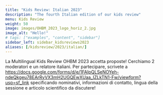 ```yaml
---
title: "Kids Review: Italian 2023"
description: "The fourth Italian edition of our kids review"
menu: Kids Review
weight: 50
image: images/OHBM_2023_logo_horiz_2.jpg
image_alt: "Hello!"
# tags: ["examples", "content", "sidebar"]
sidebar_left: sidebar_kidsreviews2023
aliases: [/kidsreview/2023/italian/]
---
```


La Multilingual Kids Review OHBM 2023 accetta proposte! Cerchiamo 2 moderatori e un relatore italiani. Per partecipare, scrivete a https://docs.google.com/forms/d/e/1FAIpQLSeNOYeh-ndeQkgeu78EArRvVX3mH2UGQEwXUaa_IZLkTN1-Fw/viewform?usp=sf_link specificando nominativi, informazioni di contatto, lingua della sessione e articolo scientifico da discutere!

<!-- ### Title for this edition
Written recap to this edition -->
